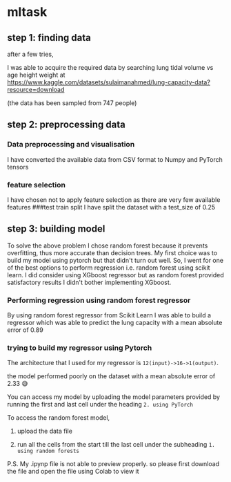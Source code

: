 # mltask

## step 1: finding data
after a few tries,

I was able to acquire the required data by searching lung tidal volume vs age height weight at https://www.kaggle.com/datasets/sulaimanahmed/lung-capacity-data?resource=download

(the data has been sampled from 747 people)

## step 2: preprocessing data
### Data preprocessing and visualisation
I have converted the available data from CSV format to Numpy and PyTorch tensors
### feature selection
I have chosen not to apply feature selection as there are very few available features
###test train split
I have split the dataset with a test_size of 0.25
## step 3: building model
To solve the above problem I chose random forest because it prevents overfitting, thus more accurate than decision trees. My first choice was to build my model using pytorch but that didn't turn out well. So, I went for one of the best options to perform regression i.e. random forest using scikit learn. I did consider using XGboost regressor but as random forest provided satisfactory results I didn't bother implementing XGboost.
### Performing regression using random forest regressor
By using random forest regressor from Scikit Learn I was able to build a regressor which was able to predict the lung capacity with a mean absolute error of 0.89
### trying to build my regressor using Pytorch
The architecture that I used for my regressor is `12(input)->16->1(output)`.

the model performed poorly on the dataset with a mean absolute error of 2.33 😅

You can access my model by uploading the model parameters provided by running the first and last cell under the heading `2. using PyTorch`

To access the random forest model,

1. upload the data file

2. run all the cells from the start till the last cell under the subheading `1. using random forests`

P.S. My .ipynp file is not able to preview properly. so please first download the file and open the file using Colab to view it

